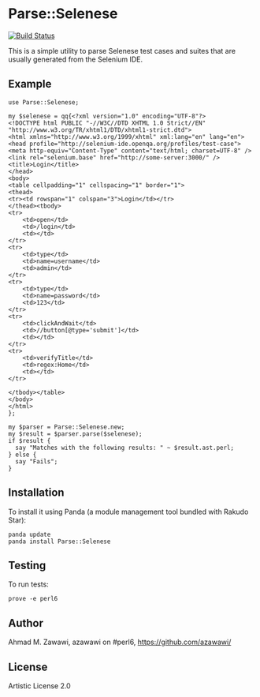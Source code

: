 Parse::Selenese
===============

[![Build Status](https://travis-ci.org/azawawi/perl6-parse-selenese.svg?branch=master)](https://travis-ci.org/azawawi/perl6-parse-selenese)

This is a simple utility to parse Selenese test cases and suites that are
usually generated from the Selenium IDE.

## Example

```Perl6
use Parse::Selenese;

my $selenese = qq{<?xml version="1.0" encoding="UTF-8"?>
<!DOCTYPE html PUBLIC "-//W3C//DTD XHTML 1.0 Strict//EN" "http://www.w3.org/TR/xhtml1/DTD/xhtml1-strict.dtd">
<html xmlns="http://www.w3.org/1999/xhtml" xml:lang="en" lang="en">
<head profile="http://selenium-ide.openqa.org/profiles/test-case">
<meta http-equiv="Content-Type" content="text/html; charset=UTF-8" />
<link rel="selenium.base" href="http://some-server:3000/" />
<title>Login</title>
</head>
<body>
<table cellpadding="1" cellspacing="1" border="1">
<thead>
<tr><td rowspan="1" colspan="3">Login</td></tr>
</thead><tbody>
<tr>
	<td>open</td>
	<td>/login</td>
	<td></td>
</tr>
<tr>
	<td>type</td>
	<td>name=username</td>
	<td>admin</td>
</tr>
<tr>
	<td>type</td>
	<td>name=password</td>
	<td>123</td>
</tr>
<tr>
	<td>clickAndWait</td>
	<td>//button[@type='submit']</td>
	<td></td>
</tr>
<tr>
	<td>verifyTitle</td>
	<td>regex:Home</td>
	<td></td>
</tr>

</tbody></table>
</body>
</html>
};

my $parser = Parse::Selenese.new;
my $result = $parser.parse($selenese);
if $result {
  say "Matches with the following results: " ~ $result.ast.perl;
} else {
  say "Fails";
}
```

## Installation

To install it using Panda (a module management tool bundled with Rakudo Star):

    panda update
    panda install Parse::Selenese

## Testing

To run tests:

    prove -e perl6

## Author

Ahmad M. Zawawi, azawawi on #perl6, https://github.com/azawawi/

## License

Artistic License 2.0
